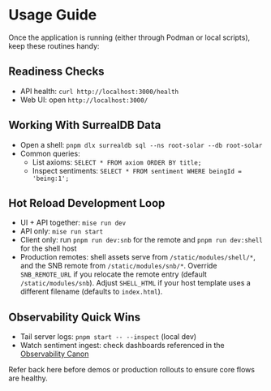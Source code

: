 # Usage Guide

Once the application is running (either through Podman or local scripts), keep these routines handy:

## Readiness Checks
- API health: `curl http://localhost:3000/health`
- Web UI: open `http://localhost:3000/`

## Working With SurrealDB Data
- Open a shell: `pnpm dlx surrealdb sql --ns root-solar --db root-solar`
- Common queries:
  - List axioms: `SELECT * FROM axiom ORDER BY title;`
  - Inspect sentiments: `SELECT * FROM sentiment WHERE beingId = 'being:1';`

## Hot Reload Development Loop
- UI + API together: `mise run dev`
- API only: `mise run start`
- Client only: run `pnpm run dev:snb` for the remote and `pnpm run dev:shell` for the shell host
- Production remotes: shell assets serve from `/static/modules/shell/*`, and the SNB remote from `/static/modules/snb/*`. Override `SNB_REMOTE_URL` if you relocate the remote entry (default `/static/modules/snb`). Adjust `SHELL_HTML` if your host template uses a different filename (defaults to `index.html`).

## Observability Quick Wins
- Tail server logs: `pnpm start -- --inspect` (local dev)
- Watch sentiment ingest: check dashboards referenced in the [Observability Canon](docs/coe/best-practices/observability.md)

Refer back here before demos or production rollouts to ensure core flows are healthy.
